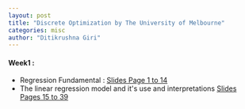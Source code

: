 ```yaml
---
layout: post
title: "Discrete Optimization by The University of Melbourne"
categories: misc
author: "Ditikrushna Giri"
---
```



#### Week1 :

 - Regression Fundamental : [Slides Page 1 to 14](https://d3c33hcgiwev3.cloudfront.net/_ded8cf419db4bf0c7c3c6457f42ac4a4_week1_simpleregression-annotated.pdf?Expires=1590451200&Signature=WyUiD7mBAR2Bf-HZdnrsOAQC3cUnRkknOqOg9GtnuD4tgoLp7mFLrx1sxKRM5pxagPv104WCg~gE2Dnx2LeVj7XfICo7ytVHdILfLNHB86WEvNZ81vmzen2wTMFVfbtfURnNcnOXTBDerEr8s-m-SdpL7BO-DP14HleCQvWC6Lc_&Key-Pair-Id=APKAJLTNE6QMUY6HBC5A)
 - The linear regression model and it's use and interpretations [Slides Pages 15 to 39](https://d3c33hcgiwev3.cloudfront.net/_ded8cf419db4bf0c7c3c6457f42ac4a4_week1_simpleregression-annotated.pdf?Expires=1590451200&Signature=WyUiD7mBAR2Bf-HZdnrsOAQC3cUnRkknOqOg9GtnuD4tgoLp7mFLrx1sxKRM5pxagPv104WCg~gE2Dnx2LeVj7XfICo7ytVHdILfLNHB86WEvNZ81vmzen2wTMFVfbtfURnNcnOXTBDerEr8s-m-SdpL7BO-DP14HleCQvWC6Lc_&Key-Pair-Id=APKAJLTNE6QMUY6HBC5A)

